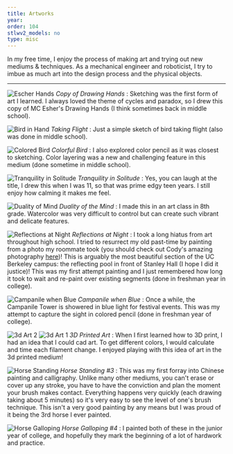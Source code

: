 ```yaml
---
title: Artworks
year:   
order: 104
stlwv2_models: no
type: misc
---
```


In my free time, I enjoy the process of making art and trying out new mediums & techniques.
As a mechanical engineer and roboticist, I try to imbue as much art into the design process and the physical objects.

---


![Escher Hands](/website/assets/images/HandsPbrighter.jpg)
*Copy of Drawing Hands*
:  Sketching was the first form of art I learned.
I always loved the theme of cycles and paradox, so I drew this copy of MC Esher's Drawing Hands (I think sometimes back in middle school).	



![Bird in Hand](/website/assets/images/BirdHandPbrighter.jpg)
*Taking Flight*
:  Just a simple sketch of bird taking flight (also was done in middle school).


![Colored Bird](/website/assets/images/BirdCPbrighter.jpg)
*Colorful Bird*
:  I also explored color pencil as it was closest to sketching.
Color layering was a new and challenging feature in this medium (done sometime in middle school).



![Tranquility in Solitude](/website/assets/images/SolitudeCPbrighter.jpg)
*Tranquility in Solitude*
:  Yes, you can laugh at the title, I drew this when I was 11, so that was prime edgy teen years. 
I still enjoy how calming it makes me feel. 


![Duality of Mind](/website/assets/images/MindWCbrighter.jpg)
*Duality of the Mind*
:  I made this in an art class in 8th grade.
Watercolor was very difficult to control but can create such vibrant and delicate features.


![Reflections at Night](/website/assets/images/ReflectionP.jpg)
*Reflections at Night*
:  I took a long hiatus from art throughout high school.
I tried to resurrect my old past-time by painting from a photo my roommate took (you should check out Cody's amazing photography [here](http://www.codylimberphotography.com/))!
This is arguably the most beautiful section of the UC Berkeley campus: the reflecting pool in front of Stanley Hall (I hope I did it justice)!
This was my first attempt painting and I just remembered how long it took to wait and re-paint over existing segments (done in freshman year in college).


![Campanile when Blue](/website/assets/images/CampMIXdarker.jpg)
*Campanile when Blue*
:  Once a while, the Campanile Tower is showered in blue light for festival events.
This was my attempt to capture the sight in colored pencil (done in freshman year of college).

![3d Art 2](/website/assets/images/3dArt2.JPG)
![3d Art 1](/website/assets/images/3dArt1.JPG)
*3D Printed Art*
:  When I first learned how to 3D print, I had an idea that I could cad art.
To get different colors, I would calculate and time each filament change.
I enjoyed playing with this idea of art in the 3d printed medium!



![Horse Standing](/website/assets/images/Horse2MB.jpg)
*Horse Standing #3*
:  This was my first forray into Chinese painting and calligraphy. 
Unlike many other mediums, you can't erase or cover up any stroke, you have to have the conviction and plan the moment your brush makes contact.
Everything happens very quickly (each drawing taking about 5 minutes) so it's very easy to see the level of one's brush technique. 
This isn't a very good painting by any means but I was proud of it being the 3rd horse I ever painted.


![Horse Galloping](/website/assets/images/HorseMB.jpg)
*Horse Galloping #4*
:  I painted both of these in the junior year of college, and hopefully they mark the beginning of a lot of hardwork and practice.

